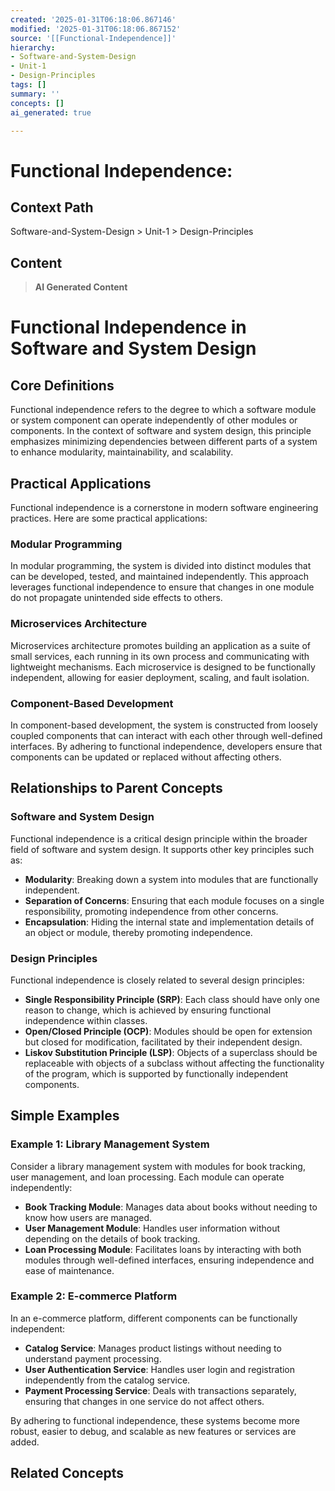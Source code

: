 ```yaml
---
created: '2025-01-31T06:18:06.867146'
modified: '2025-01-31T06:18:06.867152'
source: '[[Functional-Independence]]'
hierarchy:
- Software-and-System-Design
- Unit-1
- Design-Principles
tags: []
summary: ''
concepts: []
ai_generated: true

---
```


# Functional Independence:

## Context Path
Software-and-System-Design > Unit-1 > Design-Principles

## Content
> **AI Generated Content**
 # Functional Independence in Software and System Design

## Core Definitions

Functional independence refers to the degree to which a software module or system component can operate independently of other modules or components. In the context of software and system design, this principle emphasizes minimizing dependencies between different parts of a system to enhance modularity, maintainability, and scalability.

## Practical Applications

Functional independence is a cornerstone in modern software engineering practices. Here are some practical applications:

### Modular Programming
In modular programming, the system is divided into distinct modules that can be developed, tested, and maintained independently. This approach leverages functional independence to ensure that changes in one module do not propagate unintended side effects to others.

### Microservices Architecture
Microservices architecture promotes building an application as a suite of small services, each running in its own process and communicating with lightweight mechanisms. Each microservice is designed to be functionally independent, allowing for easier deployment, scaling, and fault isolation.

### Component-Based Development
In component-based development, the system is constructed from loosely coupled components that can interact with each other through well-defined interfaces. By adhering to functional independence, developers ensure that components can be updated or replaced without affecting others.

## Relationships to Parent Concepts

### Software and System Design
Functional independence is a critical design principle within the broader field of software and system design. It supports other key principles such as:
- **Modularity**: Breaking down a system into modules that are functionally independent.
- **Separation of Concerns**: Ensuring that each module focuses on a single responsibility, promoting independence from other concerns.
- **Encapsulation**: Hiding the internal state and implementation details of an object or module, thereby promoting independence.

### Design Principles
Functional independence is closely related to several design principles:
- **Single Responsibility Principle (SRP)**: Each class should have only one reason to change, which is achieved by ensuring functional independence within classes.
- **Open/Closed Principle (OCP)**: Modules should be open for extension but closed for modification, facilitated by their independent design.
- **Liskov Substitution Principle (LSP)**: Objects of a superclass should be replaceable with objects of a subclass without affecting the functionality of the program, which is supported by functionally independent components.

## Simple Examples

### Example 1: Library Management System
Consider a library management system with modules for book tracking, user management, and loan processing. Each module can operate independently:
- **Book Tracking Module**: Manages data about books without needing to know how users are managed.
- **User Management Module**: Handles user information without depending on the details of book tracking.
- **Loan Processing Module**: Facilitates loans by interacting with both modules through well-defined interfaces, ensuring independence and ease of maintenance.

### Example 2: E-commerce Platform
In an e-commerce platform, different components can be functionally independent:
- **Catalog Service**: Manages product listings without needing to understand payment processing.
- **User Authentication Service**: Handles user login and registration independently from the catalog service.
- **Payment Processing Service**: Deals with transactions separately, ensuring that changes in one service do not affect others.

By adhering to functional independence, these systems become more robust, easier to debug, and scalable as new features or services are added.

## Related Concepts
